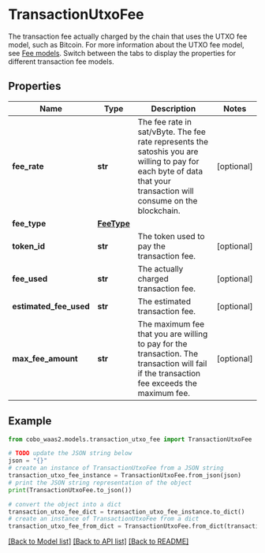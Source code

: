 # TransactionUtxoFee

The transaction fee actually charged by the chain that uses the UTXO fee model, such as Bitcoin.  For more information about the UTXO fee model, see [Fee models](https://www.cobo.com/developers/v2/guides/transactions/estimate-fees#fee-models).  Switch between the tabs to display the properties for different transaction fee models. 

## Properties

Name | Type | Description | Notes
------------ | ------------- | ------------- | -------------
**fee_rate** | **str** | The fee rate in sat/vByte. The fee rate represents the satoshis you are willing to pay for each byte of data that your transaction will consume on the blockchain. | [optional] 
**fee_type** | [**FeeType**](FeeType.md) |  | 
**token_id** | **str** | The token used to pay the transaction fee. | [optional] 
**fee_used** | **str** | The actually charged transaction fee. | [optional] 
**estimated_fee_used** | **str** | The estimated transaction fee. | [optional] 
**max_fee_amount** | **str** | The maximum fee that you are willing to pay for the transaction. The transaction will fail if the transaction fee exceeds the maximum fee. | [optional] 

## Example

```python
from cobo_waas2.models.transaction_utxo_fee import TransactionUtxoFee

# TODO update the JSON string below
json = "{}"
# create an instance of TransactionUtxoFee from a JSON string
transaction_utxo_fee_instance = TransactionUtxoFee.from_json(json)
# print the JSON string representation of the object
print(TransactionUtxoFee.to_json())

# convert the object into a dict
transaction_utxo_fee_dict = transaction_utxo_fee_instance.to_dict()
# create an instance of TransactionUtxoFee from a dict
transaction_utxo_fee_from_dict = TransactionUtxoFee.from_dict(transaction_utxo_fee_dict)
```
[[Back to Model list]](../README.md#documentation-for-models) [[Back to API list]](../README.md#documentation-for-api-endpoints) [[Back to README]](../README.md)


